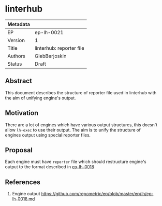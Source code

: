 # linterhub

| Metadata     |                                         |
| ------------ |-----------------------------------------|
| EP           | ep-lh-0021                              |
| Version      | 1                                       |
| Title        | linterhub: reporter file                |
| Authors      | GlebBerjoskin                           |
| Status       | Draft                                   |

## Abstract

This document describes the structure of reporter file used in linterhub with the aim of unifying engine's output.

## Motivation

There are a lot of engines which have various output structures, this doesn't allow `lh-exec` to use their output. The aim is to unify the structure of engines output using special reporter files. 

## Proposal

Each engine must have `reporter` file which should restructure engine's output to the format described in [ep-lh-0018](#references)

## References
1. Engine output <https://github.com/repometric/ep/blob/master/ep/lh/ep-lh-0018.md>